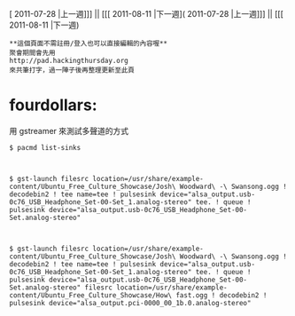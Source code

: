 [ 2011-07-28 |上一週]]] || [[[ 2011-08-11 |下一週]( 2011-07-28 |上一週]]] || [[[ 2011-08-11 |下一週)




    **這個頁面不需註冊/登入也可以直接編輯的內容喔**
    聚會期間會先用 
    http://pad.hackingthursday.org
    來共筆打字，過一陣子後再整理更新至此頁


# fourdollars:

用 gstreamer 來測試多聲道的方式


    $ pacmd list-sinks



    $ gst-launch filesrc location=/usr/share/example-content/Ubuntu_Free_Culture_Showcase/Josh\ Woodward\ -\ Swansong.ogg ! decodebin2 ! tee name=tee ! pulsesink device="alsa_output.usb-0c76_USB_Headphone_Set-00-Set_1.analog-stereo" tee. ! queue ! pulsesink device="alsa_output.usb-0c76_USB_Headphone_Set-00-Set.analog-stereo"



    $ gst-launch filesrc location=/usr/share/example-content/Ubuntu_Free_Culture_Showcase/Josh\ Woodward\ -\ Swansong.ogg ! decodebin2 ! tee name=tee ! pulsesink device="alsa_output.usb-0c76_USB_Headphone_Set-00-Set_1.analog-stereo" tee. ! queue ! pulsesink device="alsa_output.usb-0c76_USB_Headphone_Set-00-Set.analog-stereo" filesrc location=/usr/share/example-content/Ubuntu_Free_Culture_Showcase/How\ fast.ogg ! decodebin2 ! pulsesink device="alsa_output.pci-0000_00_1b.0.analog-stereo"
